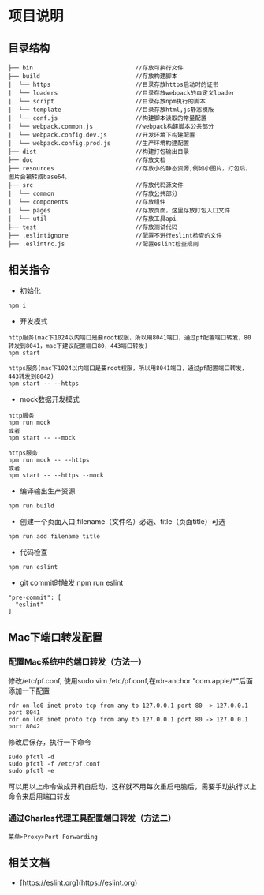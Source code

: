 # 项目说明

## 目录结构

```hash
├── bin                             //存放可执行文件
├── build                           //存放构建脚本
|  └── https                        //目录存放https启动时的证书
|  └── loaders                      //目录存放webpack的自定义loader
|  └── script                       //目录存放npm执行的脚本
|  └── template                     //目录存放html,js静态模版
|  └── conf.js                      //构建脚本读取的常量配置
|  └── webpack.common.js            //webpack构建脚本公共部分
|  └── webpack.config.dev.js        //开发环境下构建配置
|  └── webpack.config.prod.js       //生产环境构建配置
├── dist                            //构建打包输出目录
├── doc                             //存放文档
├── resources                       //存放小的静态资源,例如小图片，打包后，图片会被转成base64。
├── src                             //存放代码源文件
|  └── common                       //存放公共部分
|  └── components                   //存放组件
|  └── pages                        //存放页面，这里存放打包入口文件
|  └── util                         //存放工具api
├── test                            //存放测试代码
├── .eslintignore                   //配置不进行eslint检查的文件
├── .eslintrc.js                    //配置eslint检查规则
```

## 相关指令

- 初始化

```hash
npm i
```

- 开发模式

```hash
http服务(mac下1024以内端口是要root权限，所以用8041端口，通过pf配置端口转发，80转发到8041，mac下建议配置端口80，443端口转发)
npm start

https服务(mac下1024以内端口是要root权限，所以用8041端口，通过pf配置端口转发，443转发到8042)
npm start -- --https
```

- mock数据开发模式

```hash
http服务
npm run mock
或者
npm start -- --mock

https服务
npm run mock -- --https
或者
npm start -- --https --mock
```

- 编译输出生产资源

```hash
npm run build
```

- 创建一个页面入口,filename（文件名）必选、title（页面title）可选

```hash
npm run add filename title
```

- 代码检查

```hash
npm run eslint

```

- git commit时触发 npm run eslint

```hash
"pre-commit": [
  "eslint"
]
```

## Mac下端口转发配置

### 配置Mac系统中的端口转发（方法一）

修改/etc/pf.conf, 使用sudo vim /etc/pf.conf,在rdr-anchor "com.apple/*"后面添加一下配置

```hash
rdr on lo0 inet proto tcp from any to 127.0.0.1 port 80 -> 127.0.0.1 port 8041
rdr on lo0 inet proto tcp from any to 127.0.0.1 port 80 -> 127.0.0.1 port 8042
```

修改后保存，执行一下命令

```hash
sudo pfctl -d
sudo pfctl -f /etc/pf.conf
sudo pfctl -e
```

可以用以上命令做成开机自启动，这样就不用每次重启电脑后，需要手动执行以上命令来启用端口转发

### 通过Charles代理工具配置端口转发（方法二）

```hash
菜单>Proxy>Port Forwarding
```

## 相关文档

- [https://eslint.org](https://eslint.org)